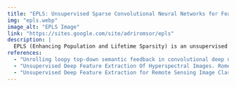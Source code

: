 ```yaml
---
title: "EPLS: Unsupervised Sparse Convolutional Neural Networks for Feature Extraction"
img: "epls.webp"
image_alt: "EPLS Image"
link: "https://sites.google.com/site/adriromsor/epls"
description: |
  EPLS (Enhancing Population and Lifetime Sparsity) is an unsupervised feature learning algorithm designed for sparse representations in convolutional neural networks. It is meta-parameter free, simple, and fast.
references:
  - "Unrolling loopy top-down semantic feedback in convolutional deep networks. Gatta, C., Romero, A., van de Weijer, J. Deep-vision workshop CVPR, 2014."
  - "Unsupervised Deep Feature Extraction Of Hyperspectral Images. Romero, A., Gatta, C., Camps-Valls, G. IEEE Workshop on Hyperspectral Image and Signal Processing, Whispers, 2014."
  - "Unsupervised Deep Feature Extraction for Remote Sensing Image Classification. Romero, A., Gatta, C., Camps-Valls, G. IEEE Transactions on Geoscience and Remote Sensing, 2015."
---
```

